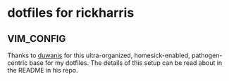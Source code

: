 # dotfiles for rickharris

## VIM\_CONFIG

Thanks to [duwanis](https://github.com/duwanis/vim_config) for this
ultra-organized, homesick-enabled, pathogen-centric base for my dotfiles. The
details of this setup can be read about in the README in his repo.
